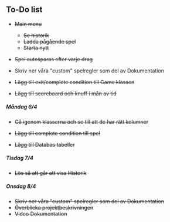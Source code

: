 ## To-Do list

* ~~Main menu~~ 

  * ~~Se historik~~
  * ~~Ladda pågående spel~~
  * ~~Starta nytt~~

* ~~Spel autosparas efter varje drag~~

* Skriv ner våra "custom" spelregler som del av Dokumentation

* ~~Lägg till exit/complete condition till Game klassen~~

  

* ~~Lägg till scoreboard och knuff i mån av tid~~



##### Måndag 6/4 

* ~~Gå igenom klasserna och se till att de har rätt kolumner~~

* ~~Lägg till complete condition till spel~~
* ~~Lägg till Databas tabeller~~


##### Tisdag 7/4 

* ~~Lös så att går att visa Historik~~

##### Onsdag 8/4

* ~~Skriv ner våra "custom" spelregler som del av Dokumentation~~
* ~~Överblicka projektbeskrivningen~~
* ~~Video Dokumentation~~
